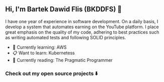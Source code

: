## Hi, I'm Bartek Dawid Flis (BKDDFS) 👋
I have one year of experience in software development. On a daily basis, I develop a system that automates earning on the YouTube platform. I place great emphasis on the quality of my code, adhering to best practices such as writing automated tests and following SOLID principles.

- 🌱 Currently learning: AWS
- 📋 Want to learn: Kubernetess
- 📖 Currently reading: The Pragmatic Programmer

### Check out my open source projects ⬇️

